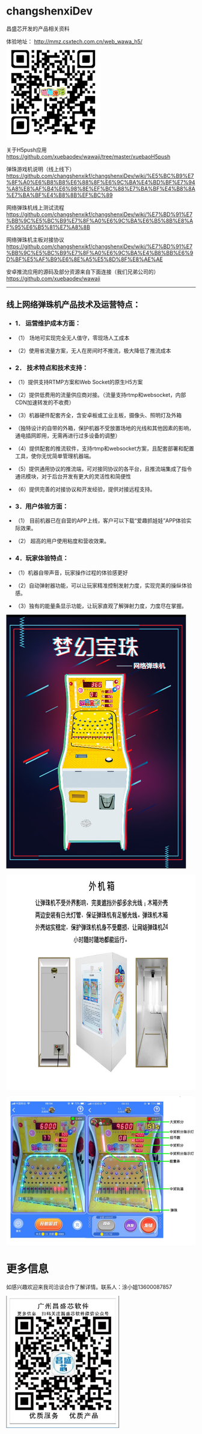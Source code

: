 ﻿# changshenxiDev
昌盛芯开发的产品相关资料

体验地址： http://mmz.csxtech.com.cn/web_wawa_h5/
<img width="250" height="250" src="https://raw.githubusercontent.com/changshenxikf/changshenxiDev/master/photo/%E8%90%8C%E8%90%8C%E5%BC%B9%E7%90%83h5%E4%BA%8C%E7%BB%B4%E7%A0%81.png"/>

关于H5push应用 https://github.com/xuebaodev/wawaji/tree/master/xuebaoH5push

弹珠游戏机说明（线上线下） https://github.com/changshenxikf/changshenxiDev/wiki/%E5%BC%B9%E7%8F%A0%E6%B8%B8%E6%88%8F%E6%9C%BA%E4%BD%BF%E7%94%A8%E8%AF%B4%E6%98%8E%EF%BC%88%E7%BA%BF%E4%B8%8A%E7%BA%BF%E4%B8%8B%EF%BC%89 

网络弹珠机线上测试流程 https://github.com/changshenxikf/changshenxiDev/wiki/%E7%BD%91%E7%BB%9C%E5%BC%B9%E7%8F%A0%E6%9C%BA%E6%B5%8B%E8%AF%95%E6%B5%81%E7%A8%8B 

网络弹珠机主板对接协议 https://github.com/changshenxikf/changshenxiDev/wiki/%E7%BD%91%E7%BB%9C%E5%BC%B9%E7%8F%A0%E6%9C%BA%E4%B8%BB%E6%9D%BF%E5%AF%B9%E6%8E%A5%E5%8D%8F%E8%AE%AE 

安卓推流应用的源码及部分资源来自下面连接（我们兄弟公司的）
https://github.com/xuebaodev/wawaji

****************************************

## 线上网络弹珠机产品技术及运营特点：
* ### 1． 运营维护成本方面：<br>
* （1） 场地可实现完全无人值守，零现场人工成本<br>
* （2）使用省流量方案，无人在房间时不推流，极大降低了推流成本<br>

* ### 2． 技术特点和技术支持：<br>
* （1）提供支持RTMP方案和Web Socket的原生H5方案<br>
* （2）提供低费用的流量供应商对接。（流量支持rtmp和websocket，内部CDN加速转发的不收费）<br>
* （3）机器硬件配套齐全，含安卓板或工业主板，摄像头、照明灯及外箱<br>
* （独特设计的自带的外箱，保护机器不受放置场地的光线和其他因素的影响，通电插网即用，无需再进行过多设备的调整）<br>
* （4）提供配套的推流软件，支持rtmp和websocket方案，且配套部署和配置工具，使你无忧简单管理机器端。<br>
* （5）提供通用协议的推流端，可对接同协议的各平台，且推流端集成了指令通讯模块，对于后台开发有更大的灵活性和简便性<br>
* （6）提供完善的对接协议和开发经验，提供对接远程支持。<br>

* ### 3．用户体验方面：<br>
* （1） 目前机器已在自营的APP上线，客户可以下载“爱趣抓娃娃”APP体验实际效果。<br>
* （2） 超高的用户使用粘度和营收效果。<br>

* ### 4．玩家体验特点：<br>
* （1）机器自带声音，玩家操作过程的体验感更好<br>
* （2）自动弹射器功能，可以让玩家精准控制发射力度，实现完美的操纵体验感。<br>
* （3）独有的能量条显示功能，让玩家直观了解弹射力度，力度尽在掌握。<br>

![image](https://github.com/changshenxikf/changshenxiDev/blob/master/photo/%E7%BD%91%E7%BB%9C%E5%BC%B9%E7%8F%A0%E6%9C%BA%20%E5%A4%96%E8%A7%82.png)

<img width="700" height="570" src="https://github.com/changshenxikf/changshenxiDev/blob/master/photo/%E5%A4%96%E6%9C%BA%E7%AE%B1.png"/>

![image](https://github.com/changshenxikf/changshenxiDev/blob/master/photo/%E7%BD%91%E7%BB%9C%E5%BC%B9%E7%8F%A0%E6%9C%BAAPP%E6%88%90%E5%83%8F.jpg)


# 更多信息
如感兴趣欢迎来我司洽谈合作了解详情。联系人：涂小姐13600087857

<img width="300" height="350" src="https://github.com/changshenxikf/changshenxiDev/blob/master/photo/%E5%85%AC%E4%BC%97%E5%8F%B7.jpg"/>
